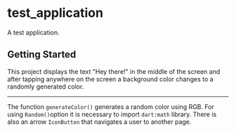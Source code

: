 # test_application

A test application.

## Getting Started
This project displays the text "Hey there!" in the middle of the screen
and after tapping anywhere on the screen a background color changes to a randomly generated color.
***
The function `generateColor()` generates a random color using RGB. For using `Random()`option
it is necessary to import `dart:math` library.
There is also an arrow `IconButton` that navigates a user to another page.
